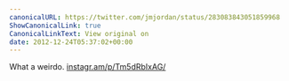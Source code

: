 ```yaml
---
canonicalURL: https://twitter.com/jmjordan/status/283083843051859968
ShowCanonicalLink: true
CanonicalLinkText: View original on
date: 2012-12-24T05:37:02+00:00
---
```

What a weirdo. [instagr.am/p/Tm5dRbIxAG/](http://instagr.am/p/Tm5dRbIxAG/)